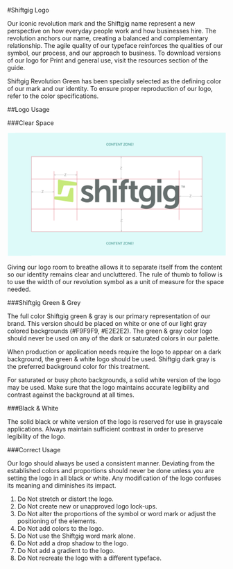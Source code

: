 #Shiftgig Logo

Our iconic revolution mark and the Shiftgig name represent a new perspective on how everyday people work and how businesses hire. The revolution anchors our name, creating a balanced and complementary relationship. The agile quality of our typeface reinforces the qualities of our symbol, our process, and our approach to business. To download versions of our logo for Print and general use, visit the resources section of the guide.

Shiftgig Revolution Green has been specially selected as the defining color of our mark and our identity. To ensure proper reproduction of our logo, refer to the color specifications.
   
##Logo Usage

###Clear Space

![image](ExteriorSpacing.png)

Giving our logo room to breathe allows it to separate itself from the content so our identity remains clear and uncluttered. The rule of thumb to follow is to use the width of our revolution symbol as a unit of measure for the space needed.

###Shiftgig Green & Grey

The full color Shiftgig green & gray is our primary representation of our brand. This version should be placed on white or one of our light gray colored backgrounds (#F9F9F9, #E2E2E2). The green & gray color logo should never be used on any of the dark or saturated colors in our palette. 

When production or application needs require the logo to appear on a dark background, the green & white logo should be used. Shiftgig dark gray is the preferred background color for this treatment.

For saturated or busy photo backgrounds, a solid white version of the logo may be used. Make sure that the logo maintains accurate legibility and contrast against the background at all times.

###Black & White

The solid black or white version of the logo is reserved for use in grayscale applications. Always maintain sufficient contrast in order to preserve legibility of the logo.

###Correct Usage

Our logo should always be used a consistent manner. Deviating from the established colors and proportions should never be done unless you are setting the logo in all black or white. Any modification of the logo confuses its meaning and diminishes its impact.

1. Do Not stretch or distort the logo.
2. Do Not create new or unapproved logo lock-ups.
3. Do Not alter the proportions of the symbol or word mark or adjust the positioning of the elements.
4. Do Not add colors to the logo.
5. Do Not use the Shiftgig word mark alone.
1. Do Not add a drop shadow to the logo.
2. Do Not add a gradient to the logo.
3. Do Not recreate the logo with a different typeface.

